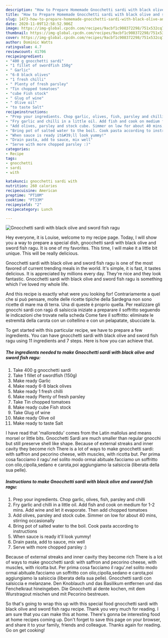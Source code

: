 ```yaml
---
description: "How to Prepare Homemade Gnocchetti sardi with black olive and sword fish ragu"
title: "How to Prepare Homemade Gnocchetti sardi with black olive and sword fish ragu"
slug: 1473-how-to-prepare-homemade-gnocchetti-sardi-with-black-olive-and-sword-fish-ragu
date: 2020-11-09T12:58:52.906Z
image: https://img-global.cpcdn.com/recipes/9acbf1c908372298/751x532cq70/gnocchetti-sardi-with-black-olive-and-sword-fish-ragu-recipe-main-photo.jpg
thumbnail: https://img-global.cpcdn.com/recipes/9acbf1c908372298/751x532cq70/gnocchetti-sardi-with-black-olive-and-sword-fish-ragu-recipe-main-photo.jpg
cover: https://img-global.cpcdn.com/recipes/9acbf1c908372298/751x532cq70/gnocchetti-sardi-with-black-olive-and-sword-fish-ragu-recipe-main-photo.jpg
author: Dominic Watts
ratingvalue: 4.7
reviewcount: 41706
recipeingredient:
- "400 g gnocchetti sardi"
- "1 fillet of swordfish 150g"
- " Garlic"
- "6-8 black olives"
- "1 fresh chilli"
- " Plenty of fresh parsley"
- "Tin chopped tomatoes"
- "cube Fish stock"
- " Glug of wine"
- " Olive oil"
- "to taste Salt"
recipeinstructions:
- "Prep your ingredients. Chop garlic, olives, fish, parsley and chilli"
- "Fry garlic and chilli in a little oil. Add fish and cook on medium for 1-2 mins. Add wine and let it evaporate. Then add chopped tomatoes"
- "Add olives, parsley and stock cube. Simmer on low for about 40 mins, stirring occasionally"
- "Bring pot of salted water to the boil. Cook pasta according to instructions"
- "When sauce is ready it&#39;ll look yummy!"
- "Drain pasta, add to sauce, mix well"
- "Serve with more chopped parsley :)"
categories:
- Recipe
tags:
- gnocchetti
- sardi
- with

katakunci: gnocchetti sardi with 
nutrition: 260 calories
recipecuisine: American
preptime: "PT10M"
cooktime: "PT33M"
recipeyield: "2"
recipecategory: Lunch

---
```



![Gnocchetti sardi with black olive and sword fish ragu](https://img-global.cpcdn.com/recipes/9acbf1c908372298/751x532cq70/gnocchetti-sardi-with-black-olive-and-sword-fish-ragu-recipe-main-photo.jpg)

Hey everyone, it is Louise, welcome to my recipe page. Today, I will show you a way to prepare a special dish, gnocchetti sardi with black olive and sword fish ragu. It is one of my favorites. This time, I will make it a little bit unique. This will be really delicious.

Gnocchetti sardi with black olive and sword fish ragu is one of the most favored of current trending meals in the world. It's simple, it is fast, it tastes delicious. It is appreciated by millions every day. They're nice and they look fantastic. Gnocchetti sardi with black olive and sword fish ragu is something which I've loved my whole life.

And this recipe is exactly what were you looking for! Contrariamente a quel che si può pensare, molte delle ricette tipiche della Sardegna non sono ricette di mare ma di terra. Una di queste è proprio quella. Per realizzare gli gnocchi sardi con ragù di salsiccia iniziate a preparare il soffritto seguendo le indicazioni che trovate nella scheda Come fare il soffritto: eliminate le estremità della carota con un coltellino e con un pelapatate, sbucciate la.


To get started with this particular recipe, we have to prepare a few ingredients. You can have gnocchetti sardi with black olive and sword fish ragu using 11 ingredients and 7 steps. Here is how you can achieve that.

<!--inarticleads1-->

##### The ingredients needed to make Gnocchetti sardi with black olive and sword fish ragu:

1. Take 400 g gnocchetti sardi
1. Take 1 fillet of swordfish (150g)
1. Make ready  Garlic
1. Make ready 6-8 black olives
1. Make ready 1 fresh chilli
1. Make ready  Plenty of fresh parsley
1. Take Tin chopped tomatoes
1. Make ready cube Fish stock
1. Take  Glug of wine
1. Make ready  Olive oil
1. Make ready to taste Salt


I have read that &#39;malloreddu&#39; comes from the Latin mallolus and means morsel or little bits. Gnocchetti Sardi are much smaller than regular gnocchi but still preserve shell like shape. Because of external streaks and inner cavity they become rich There is a lot of ways to make gnocchetti sardi: with saffron and pecorino cheese, with muscles, with ricotta but. Per prima cosa facciamo il ragu&#39;.nel solito modo ormai abituale.facciamo un soffritto con olio,cipolla,sedano e carota,poi aggiungiamo la salsiccia (liberata della sua pelle). 

<!--inarticleads2-->

##### Instructions to make Gnocchetti sardi with black olive and sword fish ragu:

1. Prep your ingredients. Chop garlic, olives, fish, parsley and chilli
1. Fry garlic and chilli in a little oil. Add fish and cook on medium for 1-2 mins. Add wine and let it evaporate. Then add chopped tomatoes
1. Add olives, parsley and stock cube. Simmer on low for about 40 mins, stirring occasionally
1. Bring pot of salted water to the boil. Cook pasta according to instructions
1. When sauce is ready it&#39;ll look yummy!
1. Drain pasta, add to sauce, mix well
1. Serve with more chopped parsley :)


Because of external streaks and inner cavity they become rich There is a lot of ways to make gnocchetti sardi: with saffron and pecorino cheese, with muscles, with ricotta but. Per prima cosa facciamo il ragu&#39;.nel solito modo ormai abituale.facciamo un soffritto con olio,cipolla,sedano e carota,poi aggiungiamo la salsiccia (liberata della sua pelle). Gnocchetti sardi con salsiccia e melanzane. Den Knoblauch und das Basilikum entfernen und das Fenchelkraut hineingeben. Die Gnocchetti al dente kochen, mit dem Wurstragout mischen und mit Pecorino bestreuen. 

So that's going to wrap this up with this special food gnocchetti sardi with black olive and sword fish ragu recipe. Thank you very much for reading. I am sure that you can make this at home. There's gonna be interesting food at home recipes coming up. Don't forget to save this page on your browser, and share it to your family, friends and colleague. Thanks again for reading. Go on get cooking!
